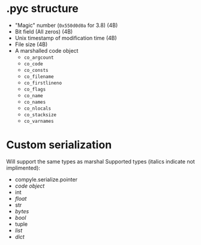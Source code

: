 # .pyc structure
* "Magic" number (`0x550d0d0a` for 3.8) (4B)
* Bit field (All zeros)                 (4B)
* Unix timestamp of modification time   (4B)
* File size                             (4B)
* A marshalled code object
    * `co_argcount`
    * `co_code`
    * `co_consts`
    * `co_filename`
    * `co_firstlineno`
    * `co_flags`
    * `co_name`
    * `co_names`
    * `co_nlocals`
    * `co_stacksize`
    * `co_varnames`

# Custom serialization
Will support the same types as marshal
Supported types (italics indicate not implimented):
* compyle.serialize.pointer
* *code object*
* int
* *float*
* str
* *bytes*
* *bool*
* tuple
* *list*
* *dict*